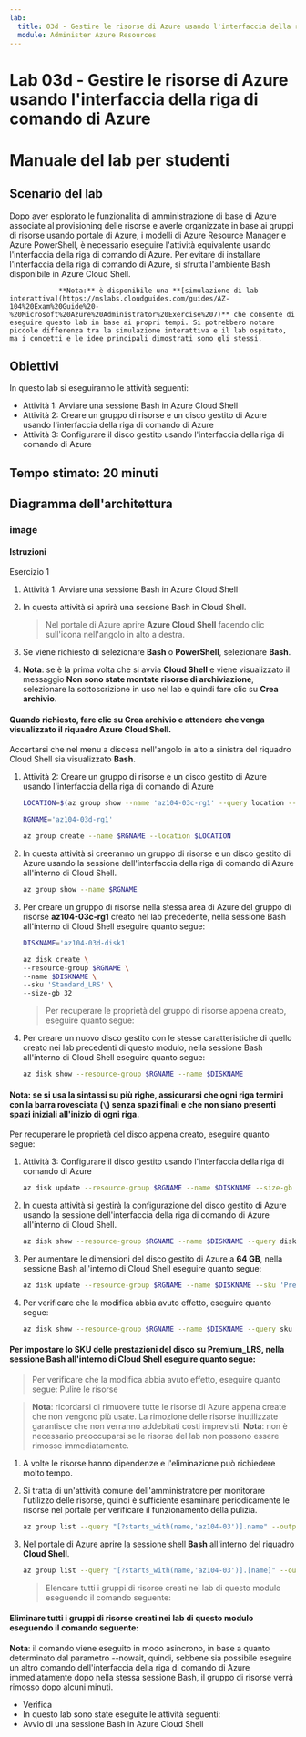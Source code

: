```yaml
---
lab:
  title: 03d - Gestire le risorse di Azure usando l'interfaccia della riga di comando di Azure
  module: Administer Azure Resources
---
```


# <a name="lab-03d---manage-azure-resources-by-using-azure-cli"></a>Lab 03d - Gestire le risorse di Azure usando l'interfaccia della riga di comando di Azure
# <a name="student-lab-manual"></a>Manuale del lab per studenti

## <a name="lab-scenario"></a>Scenario del lab

Dopo aver esplorato le funzionalità di amministrazione di base di Azure associate al provisioning delle risorse e averle organizzate in base ai gruppi di risorse usando portale di Azure, i modelli di Azure Resource Manager e Azure PowerShell, è necessario eseguire l'attività equivalente usando l'interfaccia della riga di comando di Azure. Per evitare di installare l'interfaccia della riga di comando di Azure, si sfrutta l'ambiente Bash disponibile in Azure Cloud Shell.

                **Nota:** è disponibile una **[simulazione di lab interattiva](https://mslabs.cloudguides.com/guides/AZ-104%20Exam%20Guide%20-%20Microsoft%20Azure%20Administrator%20Exercise%207)** che consente di eseguire questo lab in base ai propri tempi. Si potrebbero notare piccole differenza tra la simulazione interattiva e il lab ospitato, ma i concetti e le idee principali dimostrati sono gli stessi. 

## <a name="objectives"></a>Obiettivi

In questo lab si eseguiranno le attività seguenti:

+ Attività 1: Avviare una sessione Bash in Azure Cloud Shell
+ Attività 2: Creare un gruppo di risorse e un disco gestito di Azure usando l'interfaccia della riga di comando di Azure
+ Attività 3: Configurare il disco gestito usando l'interfaccia della riga di comando di Azure

## <a name="estimated-timing-20-minutes"></a>Tempo stimato: 20 minuti

## <a name="instructions"></a>Diagramma dell'architettura

### <a name="exercise-1"></a>image

#### <a name="task-1-start-a-bash-session-in-azure-cloud-shell"></a>Istruzioni

Esercizio 1 

1. Attività 1: Avviare una sessione Bash in Azure Cloud Shell

1. In questa attività si aprirà una sessione Bash in Cloud Shell. 

    >Nel portale di Azure aprire **Azure Cloud Shell** facendo clic sull'icona nell'angolo in alto a destra. 

1. Se viene richiesto di selezionare **Bash** o **PowerShell**, selezionare **Bash**. 

1. **Nota**: se è la prima volta che si avvia **Cloud Shell** e viene visualizzato il messaggio **Non sono state montate risorse di archiviazione**, selezionare la sottoscrizione in uso nel lab e quindi fare clic su **Crea archivio**.

#### <a name="task-2-create-a-resource-group-and-an-azure-managed-disk-by-using-azure-cli"></a>Quando richiesto, fare clic su **Crea archivio** e attendere che venga visualizzato il riquadro Azure Cloud Shell.

Accertarsi che nel menu a discesa nell'angolo in alto a sinistra del riquadro Cloud Shell sia visualizzato **Bash**.

1. Attività 2: Creare un gruppo di risorse e un disco gestito di Azure usando l'interfaccia della riga di comando di Azure

   ```sh
   LOCATION=$(az group show --name 'az104-03c-rg1' --query location --out tsv)

   RGNAME='az104-03d-rg1'

   az group create --name $RGNAME --location $LOCATION
   ```
1. In questa attività si creeranno un gruppo di risorse e un disco gestito di Azure usando la sessione dell'interfaccia della riga di comando di Azure all'interno di Cloud Shell.

   ```sh
   az group show --name $RGNAME
   ```
1. Per creare un gruppo di risorse nella stessa area di Azure del gruppo di risorse **az104-03c-rg1** creato nel lab precedente, nella sessione Bash all'interno di Cloud Shell eseguire quanto segue:

   ```sh
   DISKNAME='az104-03d-disk1'

   az disk create \
   --resource-group $RGNAME \
   --name $DISKNAME \
   --sku 'Standard_LRS' \
   --size-gb 32
   ```
    >Per recuperare le proprietà del gruppo di risorse appena creato, eseguire quanto segue:

1. Per creare un nuovo disco gestito con le stesse caratteristiche di quello creato nei lab precedenti di questo modulo, nella sessione Bash all'interno di Cloud Shell eseguire quanto segue:

   ```sh
   az disk show --resource-group $RGNAME --name $DISKNAME
   ```

#### <a name="task-3-configure-the-managed-disk-by-using-azure-cli"></a>**Nota**: se si usa la sintassi su più righe, assicurarsi che ogni riga termini con la barra rovesciata (`\`) senza spazi finali e che non siano presenti spazi iniziali all'inizio di ogni riga.

Per recuperare le proprietà del disco appena creato, eseguire quanto segue: 

1. Attività 3: Configurare il disco gestito usando l'interfaccia della riga di comando di Azure

   ```sh
   az disk update --resource-group $RGNAME --name $DISKNAME --size-gb 64
   ```

1. In questa attività si gestirà la configurazione del disco gestito di Azure usando la sessione dell'interfaccia della riga di comando di Azure all'interno di Cloud Shell.

   ```sh
   az disk show --resource-group $RGNAME --name $DISKNAME --query diskSizeGb
   ```

1. Per aumentare le dimensioni del disco gestito di Azure a **64 GB**, nella sessione Bash all'interno di Cloud Shell eseguire quanto segue:

   ```sh
   az disk update --resource-group $RGNAME --name $DISKNAME --sku 'Premium_LRS'
   ```

1. Per verificare che la modifica abbia avuto effetto, eseguire quanto segue:

   ```sh
   az disk show --resource-group $RGNAME --name $DISKNAME --query sku
   ```

#### <a name="clean-up-resources"></a>Per impostare lo SKU delle prestazioni del disco su **Premium_LRS**, nella sessione Bash all'interno di Cloud Shell eseguire quanto segue:

 > Per verificare che la modifica abbia avuto effetto, eseguire quanto segue: Pulire le risorse

 > **Nota**: ricordarsi di rimuovere tutte le risorse di Azure appena create che non vengono più usate. La rimozione delle risorse inutilizzate garantisce che non verranno addebitati costi imprevisti. **Nota**: non è necessario preoccuparsi se le risorse del lab non possono essere rimosse immediatamente. 

1. A volte le risorse hanno dipendenze e l'eliminazione può richiedere molto tempo.

1. Si tratta di un'attività comune dell'amministratore per monitorare l'utilizzo delle risorse, quindi è sufficiente esaminare periodicamente le risorse nel portale per verificare il funzionamento della pulizia.

   ```sh
   az group list --query "[?starts_with(name,'az104-03')].name" --output tsv
   ```

1. Nel portale di Azure aprire la sessione shell **Bash** all'interno del riquadro **Cloud Shell**.

   ```sh
   az group list --query "[?starts_with(name,'az104-03')].[name]" --output tsv | xargs -L1 bash -c 'az group delete --name $0 --no-wait --yes'
   ```

    >Elencare tutti i gruppi di risorse creati nei lab di questo modulo eseguendo il comando seguente:

#### <a name="review"></a>Eliminare tutti i gruppi di risorse creati nei lab di questo modulo eseguendo il comando seguente:

**Nota**: il comando viene eseguito in modo asincrono, in base a quanto determinato dal parametro --nowait, quindi, sebbene sia possibile eseguire un altro comando dell'interfaccia della riga di comando di Azure immediatamente dopo nella stessa sessione Bash, il gruppo di risorse verrà rimosso dopo alcuni minuti.

- Verifica
- In questo lab sono state eseguite le attività seguenti:
- Avvio di una sessione Bash in Azure Cloud Shell
